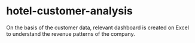 # hotel-customer-analysis
On the basis of the customer data, relevant dashboard is created on Excel to understand the revenue patterns of the company.
